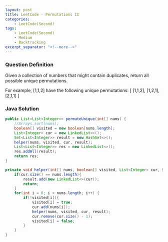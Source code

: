 ```yaml
---
layout: post
title: LeetCode - Permutations II
categories:
    - LeetCode(Second)
tags:
    - LeetCode(Second)
    - Medium
    - Backtracking
excerpt_separator: "<!--more-->"
---
```


### Question Definition
Given a collection of numbers that might contain duplicates, return all possible unique permutations.
<!--more-->
For example,
[1,1,2] have the following unique permutations:
[
  [1,1,2],
  [1,2,1],
  [2,1,1]
]

### Java Solution
```java
public List<List<Integer>> permuteUnique(int[] nums) {
    //Arrays.sort(nums);
    boolean[] visited = new boolean[nums.length];
    List<Integer> cur = new LinkedList<>();
    Set<List<Integer>> result = new HashSet<>();
    helper(nums, visited, cur, result);
    List<List<Integer>> res = new LinkedList<>();
    res.addAll(result);
    return res;
}

private void helper(int[] nums, boolean[] visited, List<Integer> cur, Set<List<Integer>> result){
    if(cur.size() == nums.length){
        result.add(new LinkedList<>(cur));
        return;
    }
    for(int i = 0; i < nums.length; i++) {
        if(!visited[i]){
            visited[i] = true;
            cur.add(nums[i]);
            helper(nums, visited, cur, result);
            cur.remove(cur.size() - 1);
            visited[i] = false;
        }
    }
}
```